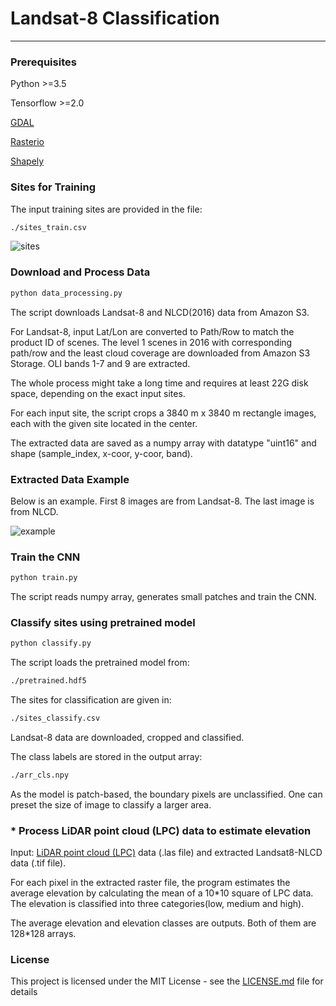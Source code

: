# Landsat-8 Classification

---------------------

### Prerequisites

Python >=3.5

Tensorflow >=2.0

[GDAL](https://gdal.org/)

[Rasterio](https://github.com/mapbox/rasterio/)

[Shapely](https://github.com/Toblerity/Shapely/)

### Sites for Training

The input training sites are provided in the file:

```bash
./sites_train.csv
```

![sites](https://github.com/jinglun-cn/landsat-classification/blob/master/figure/sites.jpg?raw=true)

### Download and Process Data

```bash
python data_processing.py
```

The script downloads Landsat-8 and NLCD(2016) data from Amazon S3.

For Landsat-8, input Lat/Lon are converted to Path/Row to match
the product ID of scenes. The level 1 scenes in 2016 with corresponding path/row and the least cloud coverage are downloaded from Amazon S3 Storage. OLI bands 1-7 and 9 are extracted.

The whole process might take a long time and requires at least 22G disk space, depending on the exact input sites.

For each input site, the script crops a 3840 m x 3840 m rectangle images, each with the given site located in the center.

The extracted data are saved as a numpy array with datatype "uint16" and shape (sample_index, x-coor, y-coor, band).

### Extracted Data Example


Below is an example. First 8 images are from Landsat-8. The last image is from NLCD.

![example](https://github.com/jinglun-cn/landsat-classification/blob/master/figure/example.png?raw=true)

### Train the CNN

```bash
python train.py
```

The script reads numpy array, generates small patches and train the CNN.

### Classify sites using pretrained model

```bash
python classify.py
```

The script loads the pretrained model from:

```bash
./pretrained.hdf5
```

The sites for classification are given in:

```bash
./sites_classify.csv
```

Landsat-8 data are downloaded, cropped and classified.

The class labels are stored in the output array:

```bash
./arr_cls.npy
```

As the model is patch-based, the boundary pixels are unclassified. One can preset the size of image to classify a larger area.


### * Process LiDAR point cloud (LPC) data to estimate elevation
Input: [LiDAR point cloud (LPC)](https://viewer.nationalmap.gov/basic/) data (.las file) and extracted Landsat8-NLCD data (.tif file).

For each pixel in the extracted raster file, the program estimates
the average elevation by calculating the mean of a 10*10 square
of LPC data. The elevation is classified into three categories(low, medium and high).

The average elevation and elevation classes are outputs. Both of
them are 128*128 arrays.

### License

This project is licensed under the MIT License - see the [LICENSE.md](LICENSE.md) file for details
